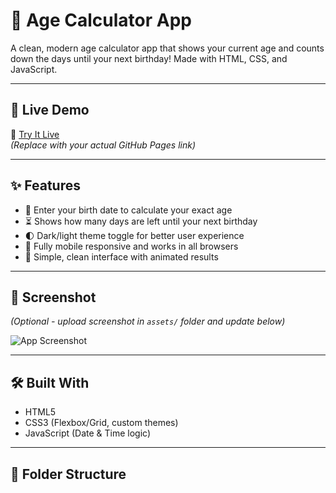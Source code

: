 # 🎂 Age Calculator App

A clean, modern age calculator app that shows your current age and counts down the days until your next birthday! Made with HTML, CSS, and JavaScript.

---

## 🔗 Live Demo

🧮 [Try It Live](https://yourusername.github.io/age-calculator/)  
*(Replace with your actual GitHub Pages link)*

---

## ✨ Features

- 📅 Enter your birth date to calculate your exact age
- ⏳ Shows how many days are left until your next birthday
- 🌓 Dark/light theme toggle for better user experience
- 📱 Fully mobile responsive and works in all browsers
- 🎉 Simple, clean interface with animated results

---

## 📸 Screenshot

*(Optional - upload screenshot in `assets/` folder and update below)*

![App Screenshot](assets/agecalc-screenshot.png)

---

## 🛠 Built With

- HTML5
- CSS3 (Flexbox/Grid, custom themes)
- JavaScript (Date & Time logic)

---

## 📁 Folder Structure

